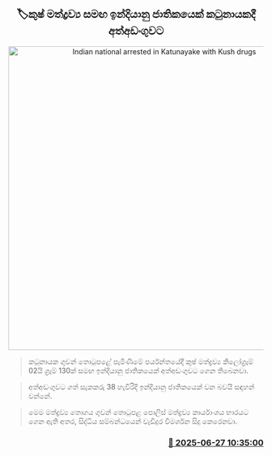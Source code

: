 <p align='center'><b><h2 align='center' title='Indian national arrested in Katunayake with Kush drugs'>🏷කුෂ් මත්ද්‍රව්‍ය සමඟ ඉන්දියානු ජාතිකයෙක් කටුනායකදී අත්අඩංගුවට</h2></b></p>
<p align='center'><img src='https://helakuru.sgp1.cdn.digitaloceanspaces.com/esana/images/lib/arrested2[1].jpg' width='600' alt='Indian national arrested in Katunayake with Kush drugs'></p>

> කටුනායක ගුවන් තොටුපළේ පැමිණීමේ පර්යන්තයේදී කුෂ් මත්ද්‍රව්‍ය කිලෝග්‍රෑම් 02යි ග්‍රෑම් 130ක් සමඟ ඉන්දියානු ජාතිකයෙක් අත්අඩංගුවට ගෙන තිබෙනවා.

> අත්අඩංගුවට ගත් සැකකරු 38 හැවිරිදි ඉන්දියානු ජාතිකයෙක් වන බවයි සඳහන් වන්නේ.

> මෙම මත්ද්‍රව්‍ය තොගය ගුවන් තොටුපළ පොලිස් මත්ද්‍රව්‍ය කාර්යාංශය භාරයට ගෙන ඇති අතර, සිද්ධිය සම්බන්ධයෙන් වැඩිදුර විමර්ශන සිදු කෙරෙනවා.



<h3 align='right'><a href='https://www.helakuru.lk/esana/p/111396/'>📅 2025-06-27 10:35:00</a></h3>
